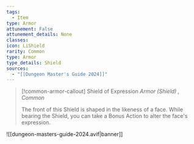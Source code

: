 ```yaml
---
tags:
  - Item
type: Armor
attunement: False
attunement_details: None
classes:
icon: LiShield
rarity: Common
type: Armor
type_details: Shield
sources: 
  - "[[Dungeon Master's Guide 2024]]"
---
```

>[!common-armor-callout] Shield of Expression
>_Armor (Shield) , Common_
>
>The front of this Shield is shaped in the likeness of a face. While bearing the Shield, you can take a Bonus Action to alter the face's expression.
>


![[dungeon-masters-guide-2024.avif|banner]]